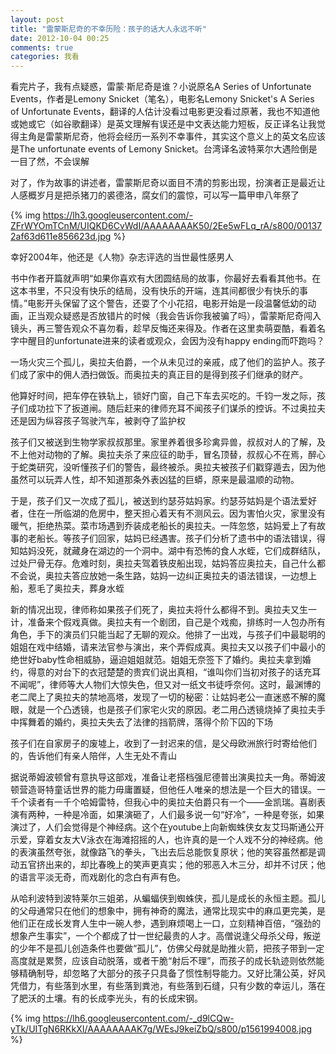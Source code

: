 ```yaml
---
layout: post
title: "雷蒙斯尼奇的不幸历险：孩子的话大人永远不听"
date: 2012-10-04 00:25
comments: true
categories: 我看
---
```


看完片子，我有点疑惑，雷蒙·斯尼奇是谁？小说原名A Series of Unfortunate Events，作者是Lemony Snicket（笔名），电影名Lemony Snicket's A Series of Unfortunate Events，翻译的人估计没看过电影更没看过原著，我也不知道他或她或它（如谷歌翻译）是英文理解有误还是中文表达能力短板，反正译名让我觉得主角是雷蒙斯尼奇，他将会经历一系列不幸事件，其实这个意义上的英文名应该是The unfortunate events of Lemony Snicket。台湾译名波特莱尔大遇险倒是一目了然，不会误解

<!--more-->

对了，作为故事的讲述者，雷蒙斯尼奇以面目不清的剪影出现，扮演者正是最近让人感概岁月是把杀猪刀的裘德洛，腐女们的震惊，可以写一篇甲申八年祭了

{% img https://lh3.googleusercontent.com/-ZFrWYOmTCnM/UIQKD6CvWdI/AAAAAAAAK50/2Ee5wFLq_rA/s800/001372af63d611e856623d.jpg %}

幸好2004年，他还是《人物》杂志评选的当世最性感男人

书中作者开篇就声明“如果你喜欢有大团圆结局的故事，你最好去看看其他书。在这本书里，不只没有快乐的结局，没有快乐的开端，连其间都很少有快乐的事情。”电影开头保留了这个警告，还耍了个小花招，电影开始是一段温馨低幼的动画，正当观众疑惑是否放错片的时候（我会告诉你我被骗了吗），雷蒙斯尼奇闯入镜头，再三警告观众不喜勿看，趁早反悔还来得及。作者在这里卖萌耍酷，看着名字中醒目的unfortunate进来的读者或观众，会因为没有happy ending而吓跑吗？

一场火灾三个孤儿，奥拉夫伯爵，一个从未见过的亲戚，成了他们的监护人。孩子们成了家中的佣人洒扫做饭。而奥拉夫的真正目的是得到孩子们继承的财产。

他算好时间，把车停在铁轨上，锁好门窗，自己下车去买吃的。千钧一发之际，孩子们成功拉下了扳道闸。随后赶来的律师充耳不闻孩子们谋杀的控诉。不过奥拉夫还是因为纵容孩子驾驶汽车，被剥夺了监护权

孩子们又被送到生物学家叔叔那里。家里养着很多珍禽异兽，叔叔对人的了解，及不上他对动物的了解。奥拉夫杀了来应征的助手，冒名顶替，叔叔心不在焉，醉心于蛇类研究，没听懂孩子们的警告，最终被杀。奥拉夫被孩子们戳穿遁去，因为他虽然可以玩弄人性，却不知道那条外表凶猛的巨蟒，原来是最温顺的动物。

于是，孩子们又一次成了孤儿，被送到约瑟芬姑妈家。约瑟芬姑妈是个语法爱好者，住在一所临湖的危房中，整天担心着天有不测风云。因为害怕火灾，家里没有暖气，拒绝热菜。菜市场遇到乔装成老船长的奥拉夫。一阵忽悠，姑妈爱上了有故事的老船长。等孩子们回家，姑妈已经遇害。孩子们分析了遗书中的语法错误，得知姑妈没死，就藏身在湖边的一个洞中。湖中有恐怖的食人水蛭，它们成群结队，过处尸骨无存。危难时刻，奥拉夫驾着铁皮船出现，姑妈答应奥拉夫，自己什么都不会说，奥拉夫答应放她一条生路，姑妈一边纠正奥拉夫的语法错误，一边想上船，惹毛了奥拉夫，葬身水蛭

新的情况出现，律师称如果孩子们死了，奥拉夫将什么都得不到。奥拉夫又生一计，准备来个假戏真做。奥拉夫有一个剧团，自己是个戏痴，排练时一人包办所有角色，手下的演员们只能当起了无聊的观众。他排了一出戏，与孩子们中最聪明的姐姐在戏中结婚，请来法官参与演出，来个弄假成真。奥拉夫又以孩子们中最小的绝世好baby性命相威胁，逼迫姐姐就范。姐姐无奈签下了婚约。奥拉夫拿到婚约，得意的对台下的衣冠楚楚的贵宾们说出真相，“谁叫你们当初对孩子的话充耳不闻呢”，律师等大人物们大惊失色，但又对一纸文书徒呼奈何。这时，最渊博的老二爬上了奥拉夫的禁地高塔，发现了一切的秘密：让姑妈老公一直迷惑不解的魔眼，就是一个凸透镜，也是孩子们家宅火灾的原因。老二用凸透镜烧掉了奥拉夫手中挥舞着的婚约，奥拉夫失去了法律的挡箭牌，落得个阶下囚的下场

孩子们在自家房子的废墟上，收到了一封迟来的信，是父母欧洲旅行时寄给他们的，告诉他们有亲人陪伴，人生无处不青山

据说蒂姆波顿曾有意执导这部戏，准备让老搭档强尼德普出演奥拉夫一角。蒂姆波顿营造哥特童话世界的能力毋庸置疑，但他任人唯亲的想法是一个巨大的错误。一千个读者有一千个哈姆雷特，但我心中的奥拉夫伯爵只有一个——金凯瑞。喜剧表演有两种，一种是冷面，如果演砸了，人们最多说一句“好冷”，一种是夸张，如果演过了，人们会觉得是个神经病。这个在youtube上向新蜘蛛侠女友艾玛斯通公开示爱，穿着女友大V泳衣在海滩招摇的人，也许真的是一个人戏不分的神经病。他的表演虽然夸张，就像路飞的拳头，飞出去后总能恢复原状；他的笑容虽然都是调动五官挤出来的，却比春晚上的笑声更真实；他的邪恶入木三分，却并不讨厌；他的语言平淡无奇，而戏剧化的念白有声有色。

从哈利波特到波特莱尔三姐弟，从蝙蝠侠到蜘蛛侠，孤儿是成长的永恒主题。孤儿的父母通常只在他们的想象中，拥有神奇的魔法，通常比现实中的麻瓜更完美，是他们正在成长发育人生中一碗人参，遇到麻烦喝上一口，立刻精神百倍，“强劲的想象产生事实”，一个个都成了廿一世纪最贵的人才。高僧说逢父母杀父母，叛逆的少年不是孤儿创造条件也要做“孤儿”，仿佛父母就是助推火箭，把孩子带到一定高度就是累赘，应该自动脱落，或者干脆“射后不理”，而孩子的成长轨迹则依然能够精确制导，却忽略了大部分的孩子只具备了惯性制导能力。又好比蒲公英，好风凭借力，有些落到水里，有些落到粪池，有些落到石缝，只有少数的幸运儿，落在了肥沃的土壤。有的长成李光头，有的长成宋钢。

{% img https://lh6.googleusercontent.com/-_d9lCQw-yTk/UITgN6RKkXI/AAAAAAAAK7g/WEsJ9keiZbQ/s800/p1561994008.jpg %}
